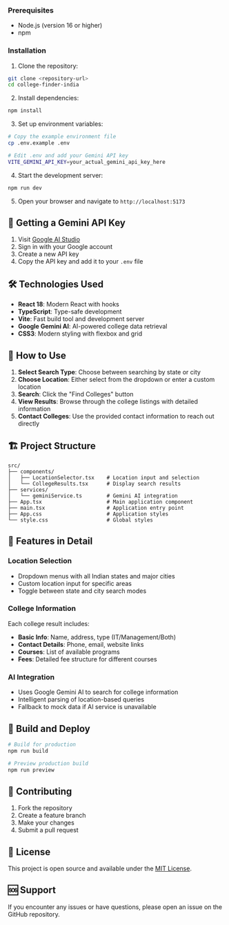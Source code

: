 

### Prerequisites

- Node.js (version 16 or higher)
- npm 

### Installation

1. Clone the repository:
```bash
git clone <repository-url>
cd college-finder-india
```

2. Install dependencies:
```bash
npm install
```

3. Set up environment variables:
```bash
# Copy the example environment file
cp .env.example .env

# Edit .env and add your Gemini API key
VITE_GEMINI_API_KEY=your_actual_gemini_api_key_here
```

4. Start the development server:
```bash
npm run dev
```

5. Open your browser and navigate to `http://localhost:5173`

## 🔑 Getting a Gemini API Key

1. Visit [Google AI Studio](https://makersuite.google.com/app/apikey)
2. Sign in with your Google account
3. Create a new API key
4. Copy the API key and add it to your `.env` file

## 🛠️ Technologies Used

- **React 18**: Modern React with hooks
- **TypeScript**: Type-safe development
- **Vite**: Fast build tool and development server
- **Google Gemini AI**: AI-powered college data retrieval
- **CSS3**: Modern styling with flexbox and grid

## 📱 How to Use

1. **Select Search Type**: Choose between searching by state or city
2. **Choose Location**: Either select from the dropdown or enter a custom location
3. **Search**: Click the "Find Colleges" button
4. **View Results**: Browse through the college listings with detailed information
5. **Contact Colleges**: Use the provided contact information to reach out directly

## 🏗️ Project Structure

```
src/
├── components/
│   ├── LocationSelector.tsx    # Location input and selection
│   └── CollegeResults.tsx      # Display search results
├── services/
│   └── geminiService.ts        # Gemini AI integration
├── App.tsx                     # Main application component
├── main.tsx                    # Application entry point
├── App.css                     # Application styles
└── style.css                   # Global styles
```

## 🎯 Features in Detail

### Location Selection
- Dropdown menus with all Indian states and major cities
- Custom location input for specific areas
- Toggle between state and city search modes

### College Information
Each college result includes:
- **Basic Info**: Name, address, type (IT/Management/Both)
- **Contact Details**: Phone, email, website links
- **Courses**: List of available programs
- **Fees**: Detailed fee structure for different courses

### AI Integration
- Uses Google Gemini AI to search for college information
- Intelligent parsing of location-based queries
- Fallback to mock data if AI service is unavailable

## 🚀 Build and Deploy

```bash
# Build for production
npm run build

# Preview production build
npm run preview
```

## 🤝 Contributing

1. Fork the repository
2. Create a feature branch
3. Make your changes
4. Submit a pull request

## 📄 License

This project is open source and available under the [MIT License](LICENSE).

## 🆘 Support

If you encounter any issues or have questions, please open an issue on the GitHub repository.
